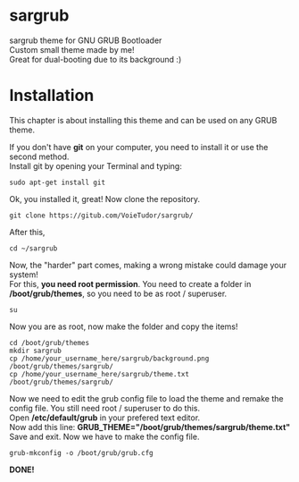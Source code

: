 # sargrub
sargrub theme for GNU GRUB Bootloader
<br>
Custom small theme made by me!
<br>
Great for dual-booting due to its background :)

# Installation
This chapter is about installing this theme and can be used on any GRUB theme.

If you don't have **git** on your computer, you need to install it or use the second method.
<br>
Install git by opening your Terminal and typing:
<br>
```
sudo apt-get install git
```
Ok, you installed it, great! Now clone the repository.
<br>
```
git clone https://gitub.com/VoieTudor/sargrub/
```
After this,
<br>
```
cd ~/sargrub
```
Now, the "harder" part comes, making a wrong mistake could damage your system!
<br>
For this, **you need root permission**. You need to create a folder in **/boot/grub/themes**, so you need to be as root / superuser.
<br>
```
su
```
Now you are as root, now make the folder and copy the items!
<br>
```
cd /boot/grub/themes
mkdir sargrub
cp /home/your_username_here/sargrub/background.png /boot/grub/themes/sargrub/
cp /home/your_username_here/sargrub/theme.txt /boot/grub/themes/sargrub/
```
Now we need to edit the grub config file to load the theme and remake the config file. You still need root / superuser to do this.
<br>
Open **/etc/default/grub** in your prefered text editor.
<br>
Now add this line: **GRUB_THEME="/boot/grub/themes/sargrub/theme.txt"**
<br>
Save and exit. Now we have to make the config file.
```
grub-mkconfig -o /boot/grub/grub.cfg
```
**DONE!**


